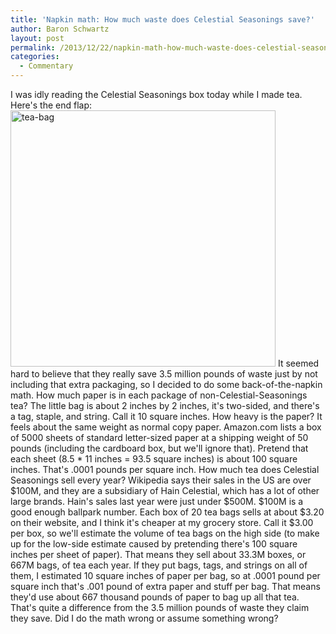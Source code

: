 ```yaml
---
title: 'Napkin math: How much waste does Celestial Seasonings save?'
author: Baron Schwartz
layout: post
permalink: /2013/12/22/napkin-math-how-much-waste-does-celestial-seasonings-save/
categories:
  - Commentary
---
```

I was idly reading the Celestial Seasonings box today while I made tea. Here's the end flap: 
<img src="http://www.xaprb.com/blog/wp-content/uploads/2013/12/tea-bag.png" alt="tea-bag" width="424" height="410" class="aligncenter size-full wp-image-3359" /> 
It seemed hard to believe that they really save 3.5 million pounds of waste just by not including that extra packaging, so I decided to do some back-of-the-napkin math. 
How much paper is in each package of non-Celestial-Seasonings tea? The little bag is about 2 inches by 2 inches, it's two-sided, and there's a tag, staple, and string. Call it 10 square inches. 
How heavy is the paper? It feels about the same weight as normal copy paper. Amazon.com lists a box of 5000 sheets of standard letter-sized paper at a shipping weight of 50 pounds (including the cardboard box, but we'll ignore that). Pretend that each sheet (8.5 * 11 inches = 93.5 square inches) is about 100 square inches. That's .0001 pounds per square inch. 
How much tea does Celestial Seasonings sell every year? Wikipedia says their sales in the US are over $100M, and they are a subsidiary of Hain Celestial, which has a lot of other large brands. Hain's sales last year were just under $500M. $100M is a good enough ballpark number. Each box of 20 tea bags sells at about $3.20 on their website, and I think it's cheaper at my grocery store. Call it $3.00 per box, so we'll estimate the volume of tea bags on the high side (to make up for the low-side estimate caused by pretending there's 100 square inches per sheet of paper). That means they sell about 33.3M boxes, or 667M bags, of tea each year. 
If they put bags, tags, and strings on all of them, I estimated 10 square inches of paper per bag, so at .0001 pound per square inch that's .001 pound of extra paper and stuff per bag. That means they'd use about 667 thousand pounds of paper to bag up all that tea. 
That's quite a difference from the 3.5 million pounds of waste they claim they save. Did I do the math wrong or assume something wrong?
